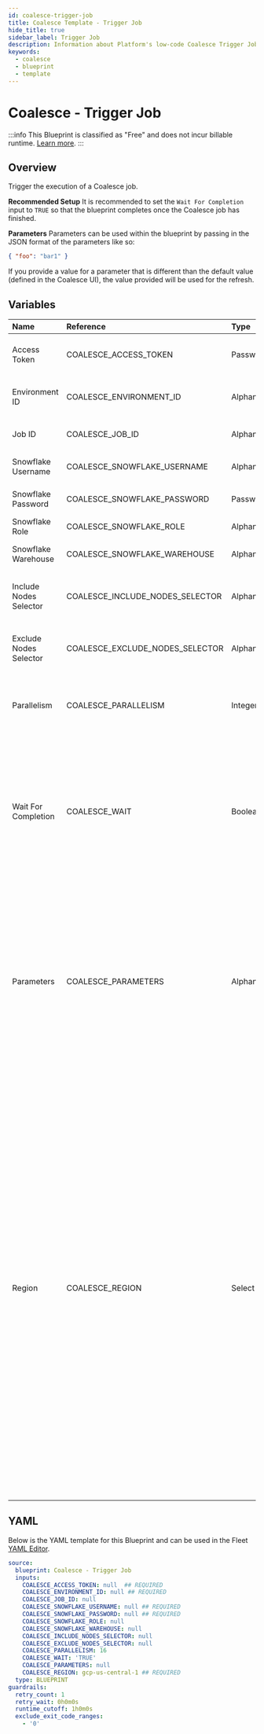 ```yaml
---
id: coalesce-trigger-job
title: Coalesce Template - Trigger Job
hide_title: true
sidebar_label: Trigger Job
description: Information about Platform's low-code Coalesce Trigger Job blueprint. Trigger the execution of a Coalesce job
keywords:
  - coalesce
  - blueprint
  - template
---
```


# Coalesce - Trigger Job


:::info
This Blueprint is classified as "Free" and does not incur billable runtime. [Learn more](../../reference/blueprints/blueprint-library/blueprint-library-overview.md#free-blueprints).
:::


## Overview

Trigger the execution of a Coalesce job. 

**Recommended Setup** 
It is recommended to set the `Wait For Completion` input to `TRUE` so that the blueprint completes once the Coalesce job has finished. 

**Parameters** 
Parameters can be used within the blueprint by passing in the JSON format of the parameters like so:

```json
{ "foo": "bar1" }

```
If you provide a value for a parameter that is different than the default value (defined in the Coalesce UI), the value provided will be used for the refresh. 


## Variables

| Name | Reference | Type | Required | Default | Options | Description             |
|:-----|:----------|:-----|:---------|:--------|:--------|:------------------------|
| Access Token | COALESCE_ACCESS_TOKEN | Password | :white_check_mark: | - | - | The API token generated in Coalesce |
| Environment ID | COALESCE_ENVIRONMENT_ID | Alphanumeric | :white_check_mark: | - | - | The environment to be refreshed |
| Job ID | COALESCE_JOB_ID | Alphanumeric | :heavy_minus_sign: | - | - | The ID of the job being run |
| Snowflake Username | COALESCE_SNOWFLAKE_USERNAME | Alphanumeric | :white_check_mark: | - | - | Snowflake account username |
| Snowflake Password | COALESCE_SNOWFLAKE_PASSWORD | Password | :white_check_mark: | - | - | Snowflake account password |
| Snowflake Role | COALESCE_SNOWFLAKE_ROLE | Alphanumeric | :heavy_minus_sign: | - | - | Snowflake user role |
| Snowflake Warehouse | COALESCE_SNOWFLAKE_WAREHOUSE | Alphanumeric | :heavy_minus_sign: | - | - | Snowflake compute warehouse |
| Include Nodes Selector | COALESCE_INCLUDE_NODES_SELECTOR | Alphanumeric | :heavy_minus_sign: | - | - | The nodes to be included on a ad-hoc job run |
| Exclude Nodes Selector | COALESCE_EXCLUDE_NODES_SELECTOR | Alphanumeric | :heavy_minus_sign: | - | - | The nodes to be excluded for an ad-hoc job run |
| Parallelism | COALESCE_PARALLELISM | Integer | :heavy_minus_sign: | `16` | - | The maximum number of parallel nodes to run |
| Wait For Completion | COALESCE_WAIT | Boolean | :heavy_minus_sign: | `TRUE` | - | Enable if you want the vessel to wait until the sync job is successfully completed. Otherwise, the vessel will only initiate the sync job without waiting |
| Parameters | COALESCE_PARAMETERS | Alphanumeric | :heavy_minus_sign: | - | - | The optional parameters to use which are defined in the Coalesce UI. Format should be JSON where the Key is the name of the parameter and the Value is what the parameter should be.  |
| Region | COALESCE_REGION | Select | :white_check_mark: | `gcp-us-central-1` | US Primary: `gcp-us-central-1`<br></br><br></br>Europe Primary: `gcp-eu-west-3`<br></br><br></br>Australia Primary: `gcp-austrailia-southeast-1`<br></br><br></br>US AWS East: `aws-us-east-1`<br></br><br></br>US AWS West: `aws-us-west-2`<br></br><br></br>US West 2 Azure: `az-us-west-2`<br></br><br></br>US East 2 Azure: `az-us-east-2`<br></br><br></br> | The region for your Coalesce account. For most US customers, the default will be US Central 1. |




## YAML

Below is the YAML template for this Blueprint and can be used in the
Fleet [YAML Editor](../../reference/fleets/yaml-editor.md).

```yaml
source:
  blueprint: Coalesce - Trigger Job
  inputs:
    COALESCE_ACCESS_TOKEN: null  ## REQUIRED
    COALESCE_ENVIRONMENT_ID: null ## REQUIRED
    COALESCE_JOB_ID: null
    COALESCE_SNOWFLAKE_USERNAME: null ## REQUIRED
    COALESCE_SNOWFLAKE_PASSWORD: null ## REQUIRED
    COALESCE_SNOWFLAKE_ROLE: null
    COALESCE_SNOWFLAKE_WAREHOUSE: null
    COALESCE_INCLUDE_NODES_SELECTOR: null
    COALESCE_EXCLUDE_NODES_SELECTOR: null
    COALESCE_PARALLELISM: 16
    COALESCE_WAIT: 'TRUE'
    COALESCE_PARAMETERS: null
    COALESCE_REGION: gcp-us-central-1 ## REQUIRED
  type: BLUEPRINT
guardrails:
  retry_count: 1
  retry_wait: 0h0m0s
  runtime_cutoff: 1h0m0s
  exclude_exit_code_ranges:
    - '0'
 ```


